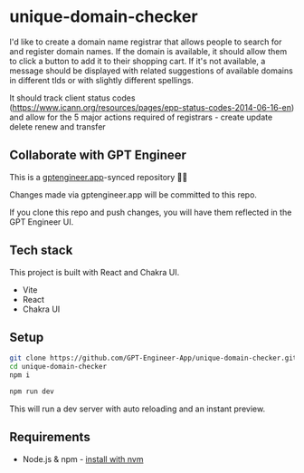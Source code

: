 # unique-domain-checker

I'd like to create a domain name registrar that allows people to search for and register domain names. If the domain is available, it should allow them to click a button to add it to their shopping cart. If it's not available, a message should be displayed with related suggestions of available domains in different tlds or with slightly different spellings.

It should track client status codes (https://www.icann.org/resources/pages/epp-status-codes-2014-06-16-en) and allow for the 5 major actions required of registrars - create update delete renew and transfer

## Collaborate with GPT Engineer

This is a [gptengineer.app](https://gptengineer.app)-synced repository 🌟🤖

Changes made via gptengineer.app will be committed to this repo.

If you clone this repo and push changes, you will have them reflected in the GPT Engineer UI.

## Tech stack

This project is built with React and Chakra UI.

- Vite
- React
- Chakra UI

## Setup

```sh
git clone https://github.com/GPT-Engineer-App/unique-domain-checker.git
cd unique-domain-checker
npm i
```

```sh
npm run dev
```

This will run a dev server with auto reloading and an instant preview.

## Requirements

- Node.js & npm - [install with nvm](https://github.com/nvm-sh/nvm#installing-and-updating)
